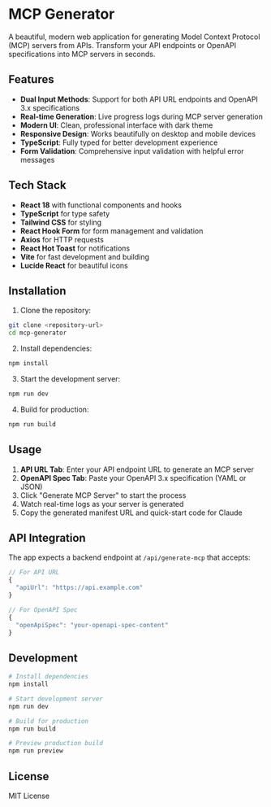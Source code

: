 
# MCP Generator

A beautiful, modern web application for generating Model Context Protocol (MCP) servers from APIs. Transform your API endpoints or OpenAPI specifications into MCP servers in seconds.

## Features

- **Dual Input Methods**: Support for both API URL endpoints and OpenAPI 3.x specifications
- **Real-time Generation**: Live progress logs during MCP server generation
- **Modern UI**: Clean, professional interface with dark theme
- **Responsive Design**: Works beautifully on desktop and mobile devices
- **TypeScript**: Fully typed for better development experience
- **Form Validation**: Comprehensive input validation with helpful error messages

## Tech Stack

- **React 18** with functional components and hooks
- **TypeScript** for type safety
- **Tailwind CSS** for styling
- **React Hook Form** for form management and validation
- **Axios** for HTTP requests
- **React Hot Toast** for notifications
- **Vite** for fast development and building
- **Lucide React** for beautiful icons

## Installation

1. Clone the repository:
```bash
git clone <repository-url>
cd mcp-generator
```

2. Install dependencies:
```bash
npm install
```

3. Start the development server:
```bash
npm run dev
```

4. Build for production:
```bash
npm run build
```

## Usage

1. **API URL Tab**: Enter your API endpoint URL to generate an MCP server
2. **OpenAPI Spec Tab**: Paste your OpenAPI 3.x specification (YAML or JSON)
3. Click "Generate MCP Server" to start the process
4. Watch real-time logs as your server is generated
5. Copy the generated manifest URL and quick-start code for Claude

## API Integration

The app expects a backend endpoint at `/api/generate-mcp` that accepts:

```typescript
// For API URL
{
  "apiUrl": "https://api.example.com"
}

// For OpenAPI Spec
{
  "openApiSpec": "your-openapi-spec-content"
}
```

## Development

```bash
# Install dependencies
npm install

# Start development server
npm run dev

# Build for production
npm run build

# Preview production build
npm run preview
```

## License

MIT License
